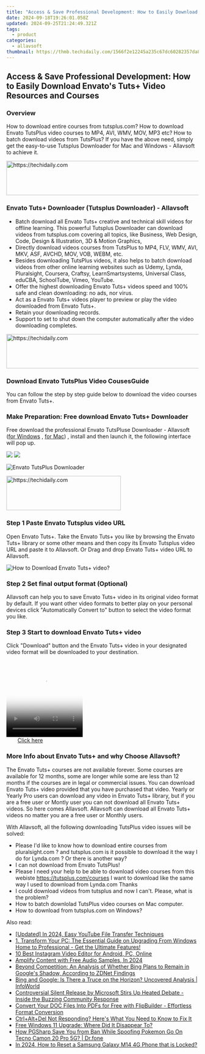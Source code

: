 ```yaml
---
title: "Access & Save Professional Development: How to Easily Download Envato's Tuts+ Video Resources and Courses"
date: 2024-09-18T19:26:01.058Z
updated: 2024-09-25T21:24:49.321Z
tags:
  - product
categories:
  - allavsoft
thumbnail: https://thmb.techidaily.com/1566f2e12245a235c67dc60282357da8be7ca7e87e9ad893653296d9f2133d72.jpg
---
```


## Access & Save Professional Development: How to Easily Download Envato's Tuts+ Video Resources and Courses

### Overview

How to download entire courses from tutsplus.com? How to download Envato TutsPlus video courses to MP4, AVI, WMV, MOV, MP3 etc? How to batch download videos from TutsPlus? If you have the above need, simply get the easy-to-use Tutsplus Downloader for Mac and Windows - Allavsoft to achieve it.

<!-- affiliate ads begin -->
<a href="https://aligracehair.sjv.io/c/5597632/1915830/19272" target="_top" id="1915830">
  <img src="//a.impactradius-go.com/display-ad/19272-1915830" border="0" alt="https://techidaily.com" width="728" height="90"/>
</a>
<img height="0" width="0" src="https://aligracehair.sjv.io/i/5597632/1915830/19272" style="position:absolute;visibility:hidden;" border="0" />
<!-- affiliate ads end -->

### Envato Tuts+ Downloader (Tutsplus Downloader) - Allavsoft

* Batch download all Envato Tuts+ creative and technical skill videos for offline learning. This powerful Tutsplus Downloader can download videos from tutsplus.com covering all topics, like Business, Web Design, Code, Design & Illustration, 3D & Motion Graphics,
* Directly download videos courses from TutsPlus to MP4, FLV, WMV, AVI, MKV, ASF, AVCHD, MOV, VOB, WEBM, etc.
* Besides downloading TutsPlus videos, it also helps to batch download videos from other online learning websites such as Udemy, Lynda, Pluralsight, Coursera, Craftsy, LearnSmartsystems, Universal Class, eduCBA, SchoolTube, Vimeo, YouTube.
* Offer the highest downloading Envato Tuts+ videos speed and 100% safe and clean downloading: no ads, nor virus.
* Act as a Envato Tuts+ videos player to preview or play the video downloaded from Envato Tuts+.
* Retain your downloading records.
* Support to set to shut down the computer automatically after the video downloading completes.

<!-- affiliate ads begin -->
<a href="https://appsumo.8odi.net/c/5597632/2118322/7443" target="_top" id="2118322">
  <img src="//a.impactradius-go.com/display-ad/7443-2118322" border="0" alt="https://techidaily.com" width="728" height="90"/>
</a>
<img height="0" width="0" src="https://appsumo.8odi.net/i/5597632/2118322/7443" style="position:absolute;visibility:hidden;" border="0" />
<!-- affiliate ads end -->

### Download Envato TutsPlus Video CousesGuide

You can follow the step by step guide below to download the video courses from Envato Tuts+.

### Make Preparation: Free download Envato Tuts+ Downloader

Free download the professional Envato TutsPluse Downloader - Allavsoft ([for Windows](https://tools.techidaily.com/allavsoft/products/) , [for Mac](https://tools.techidaily.com/allavsoft/products/)) , install and then launch it, the following interface will pop up.

[![](https://www.allavsoft.com/how-to/../images/how-to/free-download-win.jpg)](https://tools.techidaily.com/allavsoft/products/) [![](https://www.allavsoft.com/how-to/../images/how-to/free-download-mac.jpg)](https://tools.techidaily.com/allavsoft/products/)

![Envato TutsPlus Downloader](https://www.allavsoft.com/how-to/../images/allavsoft/screen-shot-600.jpg)

<!-- affiliate ads begin -->
<a href="https://aligracehair.sjv.io/c/5597632/2006914/19272" target="_top" id="2006914">
  <img src="//a.impactradius-go.com/display-ad/19272-2006914" border="0" alt="https://techidaily.com" width="300" height="90"/>
</a>
<img height="0" width="0" src="https://aligracehair.sjv.io/i/5597632/2006914/19272" style="position:absolute;visibility:hidden;" border="0" />
<!-- affiliate ads end -->

### Step 1 Paste Envato Tutsplus video URL

Open Envato Tuts+. Take the Envato Tuts+ you like by browsing the Envato Tuts+ library or some other means and then copy its Envato Tutsplus video URL and paste it to Allavsoft. Or Drag and drop Envato Tuts+ video URL to Allavsoft.

![How to Download Envato Tuts+ video?](https://www.allavsoft.com/how-to/../images/how-to/download-rtmp-video/download-rtmp-video.jpg)

### Step 2 Set final output format (Optional)

Allavsoft can help you to save Envato Tuts+ video in its original video format by default. If you want other video formats to better play on your personal devices click "Automatically Convert to" button to select the video format you like.

### Step 3 Start to download Envato Tuts+ video

Click "Download" button and the Envato Tuts+ video in your designated video format will be downloaded to your destination.

<!-- affiliate ads begin -->
<span id="1304648">
					<video width="200" height="200" style="cursor:pointer"
           poster="//a.impactradius-go.com/display-clicktoplayimage/1304648.png"
           onclick="if(!this.playClicked){this.play();this.setAttribute('controls',true);this.playClicked=true;}">
	   <source src="//a.impactradius-go.com/display-ad/15852-1304648">
	   <img src="//a.impactradius-go.com/display-clicktoplayimage/1304648.png" style="border: none; height: 100%; width: 100%; object-fit: contain">
	</video>
	<div style="width:125px;text-align:center"><a href="javascript:window.open(decodeURIComponent('https%3A%2F%2Fthefitville.pxf.io%2Fc%2F5597632%2F1304648%2F15852'), '_blank');void(0);">Click here</a></div>
</span>
<img height="0" width="0" src="https://imp.pxf.io/i/5597632/1304648/15852" style="position:absolute;visibility:hidden;" border="0" />
<!-- affiliate ads end -->

### More Info about Envato Tuts+ and why Choose Allavsoft?

The Envato Tuts+ courses are not available forever. Some courses are available for 12 months, some are longer while some are less than 12 months if the courses are in legal or commercial issues. You can download Envato Tuts+ video provided that you have purchased that video. Yearly or Yearly Pro users can download any video in Envato Tuts+ library, but if you are a free user or Montly user you can not download all Envato Tuts+ videos. So here comes Allavsoft. Allavsoft can download all Envato Tuts+ videos no matter you are a free user or Monthly users.

With Allavsoft, all the following downloading TutsPlus video issues will be solved:

* Please I'd like to know how to download entire courses from pluralsight.com ? and tutsplus.com is it possible to download it the way I do for Lynda.com ? Or there is another way?
* I can not download from Envato TutsPlus!
* Please I need your help to be able to download video courses from this webiste <https://tutsplus.com/courses> I want to download like the same way I used to download from Lynda.com Thanks
* I could download videos from tutsplus and now I can't. Please, what is the problem?
* How to batch downlolad TutsPlus video courses on Mac computer.
* How to download from tutsplus.com on Windows?

<ins class="adsbygoogle"
     style="display:block"
     data-ad-format="autorelaxed"
     data-ad-client="ca-pub-7571918770474297"
     data-ad-slot="1223367746"></ins>

<ins class="adsbygoogle"
     style="display:block"
     data-ad-client="ca-pub-7571918770474297"
     data-ad-slot="8358498916"
     data-ad-format="auto"
     data-full-width-responsive="true"></ins>

<span class="atpl-alsoreadstyle">Also read:</span>
<div><ul>
<li><a href="https://facebook-video-share.techidaily.com/updated-in-2024-easy-youtube-file-transfer-techniques/"><u>[Updated] In 2024, Easy YouTube File Transfer Techniques</u></a></li>
<li><a href="https://win-guides.techidaily.com/1-transform-your-pc-the-essential-guide-on-upgrading-from-windows-home-to-professional-get-the-ultimate-features/"><u>1. Transform Your PC: The Essential Guide on Upgrading From Windows Home to Professional - Get the Ultimate Features!</u></a></li>
<li><a href="https://instagram-video-files.techidaily.com/10-best-instagram-video-editor-for-android-pc-online/"><u>10 Best Instagram Video Editor for Android, PC, Online</u></a></li>
<li><a href="https://youtube-web.techidaily.com/fy-content-with-free-audio-samples-in-2024/"><u>Amplify Content with Free Audio Samples, In 2024</u></a></li>
<li><a href="https://win-guides.techidaily.com/beyond-competition-an-analysis-of-whether-bing-plans-to-remain-in-googles-shadow-according-to-zdnet-findings/"><u>Beyond Competition: An Analysis of Whether Bing Plans to Remain in Google's Shadow, According to ZDNet Findings</u></a></li>
<li><a href="https://win-guides.techidaily.com/bing-and-google-is-there-a-truce-on-the-horizon-uncovered-analysis-infoworld/"><u>Bing and Google: Is There a Truce on the Horizon? Uncovered Analysis | InfoWorld</u></a></li>
<li><a href="https://win-guides.techidaily.com/controversial-silent-release-by-microsoft-stirs-up-heated-debate-inside-the-buzzing-community-response/"><u>Controversial Silent Release by Microsoft Stirs Up Heated Debate - Inside the Buzzing Community Response</u></a></li>
<li><a href="https://win-luxury.techidaily.com/convert-your-doc-files-into-pdfs-for-free-with-flipbuilder-effortless-format-conversion/"><u>Convert Your DOC Files Into PDFs for Free with FlipBuilder - Effortless Format Conversion</u></a></li>
<li><a href="https://win-howtos.techidaily.com/1723207891986-ctrlplusaltplusdel-not-responding-heres-what-you-need-to-know-to-fix-it/"><u>Ctrl+Alt+Del Not Responding? Here's What You Need to Know to Fix It</u></a></li>
<li><a href="https://win-guides.techidaily.com/free-windows-11-upgrade-where-did-it-disappear-to/"><u>Free Windows 11 Upgrade: Where Did It Disappear To?</u></a></li>
<li><a href="https://android-pokemon-go.techidaily.com/how-pgsharp-save-you-from-ban-while-spoofing-pokemon-go-on-tecno-camon-20-pro-5g-drfone-by-drfone-virtual-android/"><u>How PGSharp Save You from Ban While Spoofing Pokemon Go On Tecno Camon 20 Pro 5G? | Dr.fone</u></a></li>
<li><a href="https://android-unlock.techidaily.com/in-2024-how-to-reset-a-samsung-galaxy-m14-4g-phone-that-is-locked-by-drfone-android/"><u>In 2024, How to Reset a Samsung Galaxy M14 4G Phone that is Locked?</u></a></li>
</ul></div>


